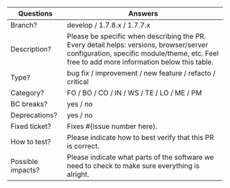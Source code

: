 <!-----------------------------------------------------------------------------
Thank you for contributing to the PrestaShop project! 

Please take the time to edit the "Answers" rows below with the necessary information.

Check out our contribution guidelines to find out how to complete it:
https://devdocs.prestashop.com/1.7/contribute/contribution-guidelines/#pull-requests
------------------------------------------------------------------------------>

| Questions         | Answers
| ----------------- | -------------------------------------------------------
| Branch?           | develop / 1.7.8.x / 1.7.7.x
| Description?      | Please be specific when describing the PR. <br> Every detail helps: versions, browser/server configuration, specific module/theme, etc. Feel free to add more information below this table.
| Type?             | bug fix / improvement / new feature / refacto / critical
| Category?         | FO / BO / CO / IN / WS / TE / LO / ME / PM
| BC breaks?        | yes / no
| Deprecations?     | yes / no
| Fixed ticket?     | Fixes #{issue number here}.
| How to test?      | Please indicate how to best verify that this PR is correct.
| Possible impacts? | Please indicate what parts of the software we need to check to make sure everything is alright.


<!-- Click the form's "Preview" button to make sure the table is functional in GitHub. Thank you! -->
